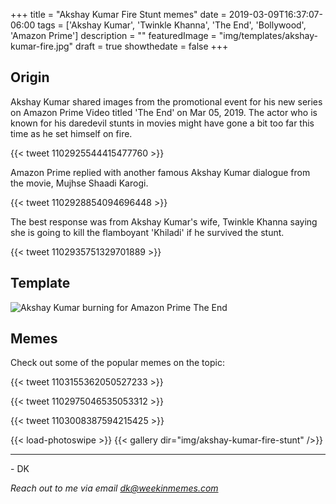 +++
title = "Akshay Kumar Fire Stunt memes"
date = 2019-03-09T16:37:07-06:00
tags = ['Akshay Kumar', 'Twinkle Khanna', 'The End', 'Bollywood', 'Amazon Prime']
description = ""
featuredImage = "img/templates/akshay-kumar-fire.jpg"
draft = true
showthedate = false
+++

## Origin

Akshay Kumar shared images from the promotional event for his new series on Amazon Prime Video titled 'The End' on Mar 05, 2019. The actor who is known for his daredevil stunts in movies might have gone a bit too far this time as he set himself on fire.

<!--more-->

{{< tweet 1102925544415477760 >}}

Amazon Prime replied with another famous Akshay Kumar dialogue from the movie, Mujhse Shaadi Karogi.

{{< tweet 1102928854094696448 >}}

The best response was from Akshay Kumar's wife, Twinkle Khanna saying she is going to kill the flamboyant 'Khiladi' if he survived the stunt.

{{< tweet 1102935751329701889 >}}

## Template

![Akshay Kumar burning for Amazon Prime The End](img/templates/akshay-kumar-fire.jpg)

## Memes

Check out some of the popular memes on the topic:

{{< tweet 1103155362050527233 >}}

{{< tweet 1102975046535053312 >}}

{{< tweet 1103008387594215425 >}}


{{< load-photoswipe >}}
{{< gallery dir="img/akshay-kumar-fire-stunt" />}}


---

\- DK

*Reach out to me via email dk@weekinmemes.com*